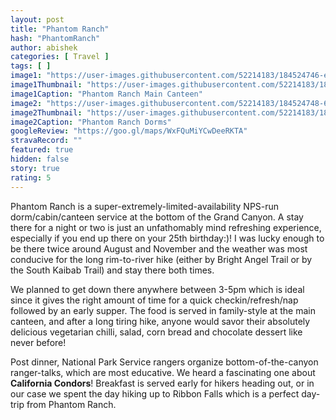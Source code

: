 ```yaml
---
layout: post
title: "Phantom Ranch"
hash: "PhantomRanch"
author: abishek
categories: [ Travel ]
tags: [ ]
image1: "https://user-images.githubusercontent.com/52214183/184524746-e5bfd22c-64a6-4ece-8edb-3107d4445954.jpg"
image1Thumbnail: "https://user-images.githubusercontent.com/52214183/184953347-a6d8469e-135e-475b-8d73-6602761e0699.jpg"
image1Caption: "Phantom Ranch Main Canteen"
image2: "https://user-images.githubusercontent.com/52214183/184524748-666a0644-2884-4c02-8970-16262ca27f87.jpg"
image2Thumbnail: "https://user-images.githubusercontent.com/52214183/184953348-862be94e-a405-493e-bff7-bb1e393b5fea.jpg"
image2Caption: "Phantom Ranch Dorms"
googleReview: "https://goo.gl/maps/WxFQuMiYCwDeeRKTA"
stravaRecord: ""
featured: true
hidden: false
story: true
rating: 5
---
```


Phantom Ranch is a super-extremely-limited-availability NPS-run dorm/cabin/canteen service at the bottom of the Grand Canyon. A stay there for a night or two is just an unfathomably mind refreshing experience, especially if you end up there on your 25th birthday:)! I was lucky enough to be there twice around August and November and the weather was most conducive for the long rim-to-river hike (either by Bright Angel Trail or by the South Kaibab Trail) and stay there both times.

We planned to get down there anywhere between 3-5pm which is ideal since it gives the right amount of time for a quick checkin/refresh/nap followed by an early supper. The food is served in family-style at the main canteen, and after a long tiring hike, anyone would savor their absolutely delicious vegetarian chilli, salad, corn bread and chocolate dessert like never before!

Post dinner, National Park Service rangers organize bottom-of-the-canyon ranger-talks, which are most educative. We heard a fascinating one about **California Condors**!
Breakfast is served early for hikers heading out, or in our case we spent the day hiking up to Ribbon Falls which is a perfect day-trip from Phantom Ranch.